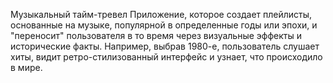 Музыкальный тайм-тревел
Приложение, которое создает плейлисты, основанные на музыке, популярной в определенные годы или эпохи, и "переносит" пользователя в то время через визуальные эффекты и исторические факты. Например, выбрав 1980-е, пользователь слушает хиты, видит ретро-стилизованный интерфейс и узнает, что происходило в мире.

